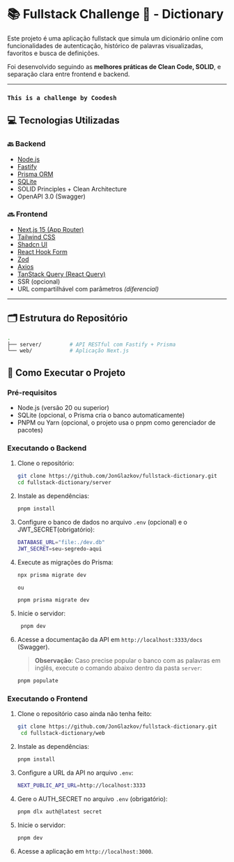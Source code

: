 # 📚 Fullstack Challenge 🏅 - Dictionary

Este projeto é uma aplicação fullstack que simula um dicionário online com funcionalidades de autenticação, histórico de palavras visualizadas, favoritos e busca de definições. 

Foi desenvolvido seguindo as **melhores práticas de Clean Code, SOLID**, e separação clara entre frontend e backend.

---
### `This is a challenge by Coodesh`

## 💻 Tecnologias Utilizadas

### 🔙 Backend

- [Node.js](https://nodejs.org/)
- [Fastify](https://fastify.dev/)
- [Prisma ORM](https://www.prisma.io/)
- [SQLite](https://www.sqlite.org/)
- SOLID Principles + Clean Architecture
- OpenAPI 3.0 (Swagger)

### 🔜 Frontend

- [Next.js 15 (App Router)](https://nextjs.org/)
- [Tailwind CSS](https://tailwindcss.com/)
- [Shadcn UI](https://ui.shadcn.com/)
- [React Hook Form](https://react-hook-form.com/)
- [Zod](https://zod.dev/)
- [Axios](https://axios-http.com/)
- [TanStack Query (React Query)](https://tanstack.com/query/v4)
- SSR (opcional)
- URL compartilhável com parâmetros _(diferencial)_

---

## 🗂 Estrutura do Repositório

```bash
.
├── server/         # API RESTful com Fastify + Prisma
└── web/            # Aplicação Next.js

```

## 🚀 Como Executar o Projeto

### Pré-requisitos

- Node.js (versão 20 ou superior)
- SQLite (opcional, o Prisma cria o banco automaticamente)
- PNPM ou Yarn (opcional, o projeto usa o pnpm como gerenciador de pacotes)

### Executando o Backend

1. Clone o repositório:

   ```bash
   git clone https://github.com/JonGlazkov/fullstack-dictionary.git
   cd fullstack-dictionary/server
   ```

2. Instale as dependências:

   ```bash
   pnpm install
   ```

3. Configure o banco de dados no arquivo `.env` (opcional) e o JWT_SECRET(obrigatório):

   ```bash
   DATABASE_URL="file:./dev.db"
   JWT_SECRET=seu-segredo-aqui
   ```

4. Execute as migrações do Prisma:

   ```bash
   npx prisma migrate dev

   ou

   pnpm prisma migrate dev
   ```

5. Inicie o servidor:

   ```bash
    pnpm dev
   ```

6. Acesse a documentação da API em `http://localhost:3333/docs` (Swagger).
   > **Observação:** Caso precise popular o banco com as palavras em inglês, execute o comando abaixo dentro da pasta `server`:
   ```bash
   pnpm populate
   ```

### Executando o Frontend

1. Clone o repositório caso ainda não tenha feito:

   ```bash
   git clone https://github.com/JonGlazkov/fullstack-dictionary.git
    cd fullstack-dictionary/web
   ```

2. Instale as dependências:

   ```bash
   pnpm install
   ```

3. Configure a URL da API no arquivo `.env`:

   ```bash
   NEXT_PUBLIC_API_URL=http://localhost:3333
   ```

4. Gere o AUTH_SECRET no arquivo `.env` (obrigatório):

   ```bash
   pnpm dlx auth@latest secret
   ```

5. Inicie o servidor:

   ```bash
   pnpm dev
   ```

6. Acesse a aplicação em `http://localhost:3000`.
